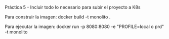 Práctica 5 - Incluir todo lo necesario para subir el proyecto a K8s

Para construir la imagen:
docker build -t monolito .

Para ejecutar la imagen:
docker run -p 8080:8080 -e "PROFILE=local o prd" -t monolito
